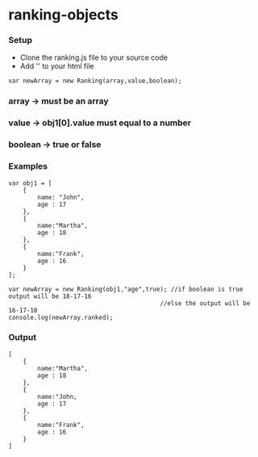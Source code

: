 # ranking-objects


### Setup

  - Clone the ranking.js file to your source code
  - Add  '<script src="ranking.js"></script>' to your html file
 ```
 var newArray = new Ranking(array,value,boolean);
 ```
### array -> must be an array
### value -> obj1[0].value must equal to a number
### boolean -> true or false



### Examples

```
var obj1 = [
    {
        name: "John",
        age : 17
    },
    {
        name:"Martha",
        age : 18
    },
    {
        name:"Frank",
        age : 16
    }
];

var newArray = new Ranking(obj1,"age",true); //if boolean is true output will be 18-17-16
                                          //else the output will be 16-17-18
console.log(newArray.ranked);
```
### Output
```
[
    {
        name:"Martha",
        age : 18
    },
    {
        name:"John,
        age : 17
    },
    {
        name:"Frank",
        age : 16
    }
]
```





